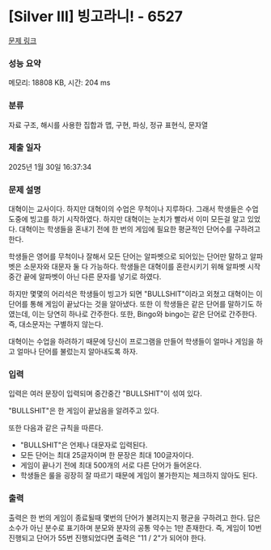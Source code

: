 # [Silver III] 빙고라니! - 6527 

[문제 링크](https://www.acmicpc.net/problem/6527) 

### 성능 요약

메모리: 18808 KB, 시간: 204 ms

### 분류

자료 구조, 해시를 사용한 집합과 맵, 구현, 파싱, 정규 표현식, 문자열

### 제출 일자

2025년 1월 30일 16:37:34

### 문제 설명

<p>대혁이는 교사이다. 하지만 대혁이의 수업은 무척이나 지루하다. 그래서 학생들은 수업도중에 빙고를 하기 시작하였다. 하지만 대혁이는 눈치가 빨라서 이미 모든걸 알고 있었다.  대혁이는 학생들을 혼내기 전에 한 번의 게임에 필요한 평균적인 단어수를 구하려고 한다.</p>

<p>학생들은 영어를 무척이나 잘해서 모든 단어는 알파벳으로 되어있는 단어만 말하고 알파벳은 소문자와 대문자 둘 다 가능하다.  학생들은 대혁이를 혼란시키기 위해 알파벳 시작 중간 끝에 알파벳이 아닌 다른 문자를 넣기로 하였다. </p>

<p>하지만 몇몇의 어리석은 학생들이 빙고가 되면 "BULLSHIT"이라고  외쳤고 대혁이는 이 단어를 통해 게임이 끝났다는 것을 알아냈다. 또한 이 학생들은 같은 단어를 말하기도 하였는데, 이는 당연히 하나로 간주한다. 또한, Bingo와 bingo는 같은 단어로 간주한다. 즉, 대소문자는 구별하지 않는다.</p>

<p>대혁이는 수업을 하려하기 때문에 당신이 프로그램을 만들어 학생들이 얼마나 게임을 하고 얼마나 단어를 불렀는지 알아내도록 하자.</p>

### 입력 

 <p>입력은 여러 문장이 입력되며 중간중간 "BULLSHIT"이 섞여 있다. </p>

<p>"BULLSHIT"은 한 게임이 끝났음을 알려주고 있다.</p>

<p>또한 다음과 같은 규칙을 따른다.</p>

<ul>
	<li>"BULLSHIT"은 언제나 대문자로 입력된다.</li>
	<li>모든 단어는 최대 25글자이며 한 문장은 최대 100글자이다.</li>
	<li>게임이 끝나기 전에 최대 500개의 서로 다른 단어가 들어온다.</li>
	<li>학생들은 룰을 굉장히 잘 따르기 때문에 게임이 불가한지는 체크하지 않아도 된다.</li>
</ul>

### 출력 

 <p>출력은 한 번의 게임이 종료될때 몇번의 단어가 불려지는지 평균을 구하려고 한다. 답은 소수가 아닌 분수로 표기하며 분모와 분자의 공통 약수는 1만 존재한다. 즉, 게임이 10번 진행되고 단어가 55번 진행되었다면 출력은 "11 / 2"가 되어야 한다. </p>

